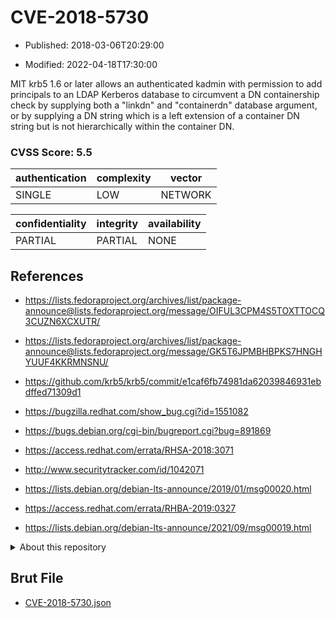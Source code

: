# CVE-2018-5730

- Published: 2018-03-06T20:29:00

- Modified: 2022-04-18T17:30:00

MIT krb5 1.6 or later allows an authenticated kadmin with permission to add principals to an LDAP Kerberos database to circumvent a DN containership check by supplying both a "linkdn" and "containerdn" database argument, or by supplying a DN string which is a left extension of a container DN string but is not hierarchically within the container DN.

### CVSS Score: **5.5**

| authentication | complexity | vector |
| --- | --- | --- |
| SINGLE | LOW | NETWORK |

| confidentiality | integrity | availability |
| --- | --- | --- |
| PARTIAL | PARTIAL | NONE |

## References

* https://lists.fedoraproject.org/archives/list/package-announce@lists.fedoraproject.org/message/OIFUL3CPM4S5TOXTTOCQ3CUZN6XCXUTR/

* https://lists.fedoraproject.org/archives/list/package-announce@lists.fedoraproject.org/message/GK5T6JPMBHBPKS7HNGHYUUF4KKRMNSNU/

* https://github.com/krb5/krb5/commit/e1caf6fb74981da62039846931ebdffed71309d1

* https://bugzilla.redhat.com/show_bug.cgi?id=1551082

* https://bugs.debian.org/cgi-bin/bugreport.cgi?bug=891869

* https://access.redhat.com/errata/RHSA-2018:3071

* http://www.securitytracker.com/id/1042071

* https://lists.debian.org/debian-lts-announce/2019/01/msg00020.html

* https://access.redhat.com/errata/RHBA-2019:0327

* https://lists.debian.org/debian-lts-announce/2021/09/msg00019.html

<details>
<summary>About this repository</summary> 

  This repository is part of the project [Live Hack CVE](https://github.com/Live-Hack-CVE). Main website can be found [www.live-hack.org](https://www.live-hack.org) 
  
  Made by [Sn0wAlice](https://github.com/Sn0wAlice) for the people that care about security and need to have a feed of the latest CVEs. Hope you enjoy it, don't forget to star the repo and follow me on [Twitter](https://twitter.com/Sn0wAlice) and [Github](https://github.com/Sn0wAlice). And that is my [personnal website](https://www.alice-snow.me/)

  - [Home Page](https://github.com/Live-Hack-CVE)
  - [Framework](https://github.com/Live-Hack-CVE/cve-framework)
  - [CVE database](https://github.com/Live-Hack-CVE/full_database)
  - [Changelog](https://github.com/Live-Hack-CVE/Changelog)
</details>

## Brut File

* [CVE-2018-5730.json](https://raw.githubusercontent.com/Live-Hack-CVE/full_database/main/cves/2018/CVE-2018-5730.json)

